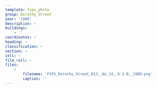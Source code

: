 ```yaml
---
template: fsps_photo
group: Dorothy_Street
year: '1980'
description: ~
buildings:
    - ''
coordinates: ~
heading: ~
classification: ~
section: ~
cell: ~
film_roll: ~
files:
    -
        filename: 'FSPS_Dorothy_Street_013,_No_14,_6-2-B,_1980.png'
        caption: ''
---
```

